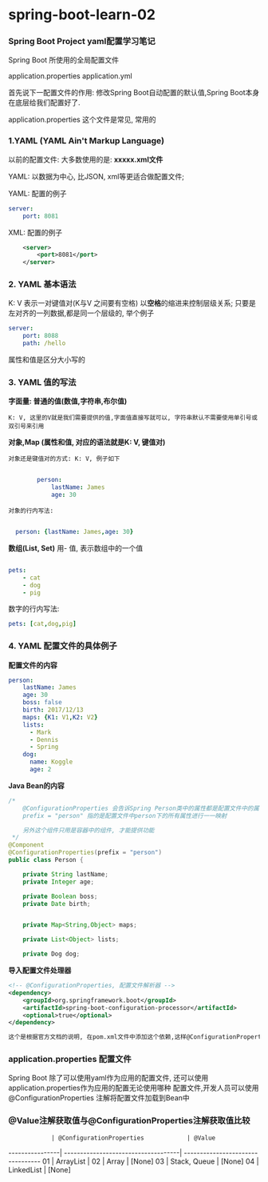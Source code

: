 # spring-boot-learn-02

### Spring Boot Project yaml配置学习笔记

Spring Boot 所使用的全局配置文件

application.properties
application.yml


首先说下一配置文件的作用: 修改Spring Boot自动配置的默认值,Spring Boot本身在底层给我们配置好了.

application.properties 这个文件是常见, 常用的


### 1.YAML (YAML Ain't Markup Language)

以前的配置文件: 大多数使用的是: **xxxxx.xml文件**

YAML: 以数据为中心, 比JSON, xml等更适合做配置文件;

YAML: 配置的例子
```yaml
server:
    port: 8081
```

XML: 配置的例子
```xml
    <server>
        <port>8081</port>
    </server>
```

### 2. YAML 基本语法
K: V 表示一对键值对(K与V 之间要有空格)
以**空格**的缩进来控制层级关系; 只要是左对齐的一列数据,都是同一个层级的, 举个例子
```yaml
server:
    port: 8088
    path: /hello
```
属性和值是区分大小写的

### 3. YAML 值的写法
**字面量: 普通的值(数值,字符串,布尔值)**

    K: V, 这里的V就是我们需要提供的值,字面值直接写就可以, 字符串默认不需要使用单引号或双引号来引用

**对象,Map (属性和值, 对应的语法就是K: V, 键值对)**

    对象还是键值对的方式: K: V, 例子如下
```yaml

        person:
            lastName: James
            age: 30
```

    对象的行内写法:
```yaml

  person: {lastName: James,age: 30}

```


**数组(List, Set)**
用- 值, 表示数组中的一个值
```yaml

pets:
    - cat
    - dog
    - pig

```
数字的行内写法:
```yaml
pets: [cat,dog,pig]

```

### 4. YAML 配置文件的具体例子

**配置文件的内容**
```yaml
person:
    lastName: James
    age: 30
    boss: false
    birth: 2017/12/13
    maps: {K1: V1,K2: V2}
    lists:
      - Mark
      - Dennis
      - Spring
    dog:
      name: Koggle
      age: 2

```
**Java Bean的内容**
```java
/*
    @ConfigurationProperties 会告诉Spring Person类中的属性都是配置文件中的属性
    prefix = "person" 指的是配置文件中person下的所有属性进行一一映射

    另外这个组件只用是容器中的组件, 才能提供功能
 */
@Component
@ConfigurationProperties(prefix = "person")
public class Person {

    private String lastName;
    private Integer age;

    private Boolean boss;
    private Date birth;


    private Map<String,Object> maps;

    private List<Object> lists;

    private Dog dog;

```

**导入配置文件处理器**
```xml
<!-- @ConfigurationProperties, 配置文件解析器 -->
<dependency>
	<groupId>org.springframework.boot</groupId>
	<artifactId>spring-boot-configuration-processor</artifactId>
	<optional>true</optional>
</dependency>

这个是根据官方文档的说明, 在pom.xml文件中添加这个依赖,这样@ConfigurationProperties 才起作用

```

### application.properties 配置文件
Spring Boot 除了可以使用yaml作为应用的配置文件, 还可以使用application.properties作为应用的配置无论使用哪种
配置文件,开发人员可以使用@ConfigurationProperties 注解将配置文件加载到Bean中



### @Value注解获取值与@ConfigurationProperties注解获取值比较


                | @ConfigurationProperties            | @Value
----------------| ------------------------------------| ---------------------------------
01              | ArrayList                           |
02              | Array                               | [None]
03              | Stack, Queue		              | [None]
04              | LinkedList                          | [None]                           
